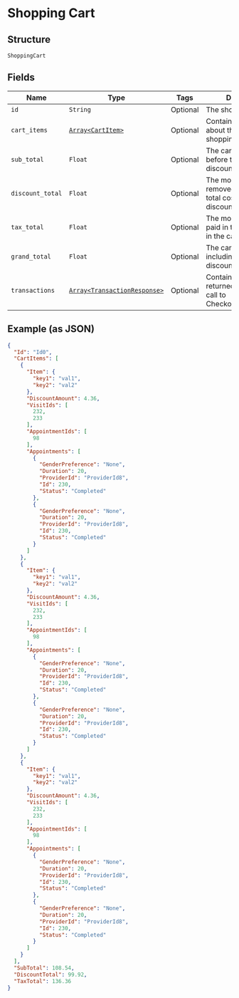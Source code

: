 
# Shopping Cart

## Structure

`ShoppingCart`

## Fields

| Name | Type | Tags | Description |
|  --- | --- | --- | --- |
| `id` | `String` | Optional | The shopping cart ID. |
| `cart_items` | [`Array<CartItem>`](../../doc/models/cart-item.md) | Optional | Contains information about the items in the shopping cart. |
| `sub_total` | `Float` | Optional | The cart’s total cost before taxes and discounts were applied. |
| `discount_total` | `Float` | Optional | The monetary amount removed from the cart’s total cost by applied discounts. |
| `tax_total` | `Float` | Optional | The monetary amount paid in taxes, included in the cart’s `GrandTotal`. |
| `grand_total` | `Float` | Optional | The cart’s total cost, including taxes and discounts. |
| `transactions` | [`Array<TransactionResponse>`](../../doc/models/transaction-response.md) | Optional | Contains information returned from the first call to CheckoutShoppingCart. |

## Example (as JSON)

```json
{
  "Id": "Id0",
  "CartItems": [
    {
      "Item": {
        "key1": "val1",
        "key2": "val2"
      },
      "DiscountAmount": 4.36,
      "VisitIds": [
        232,
        233
      ],
      "AppointmentIds": [
        98
      ],
      "Appointments": [
        {
          "GenderPreference": "None",
          "Duration": 20,
          "ProviderId": "ProviderId8",
          "Id": 230,
          "Status": "Completed"
        },
        {
          "GenderPreference": "None",
          "Duration": 20,
          "ProviderId": "ProviderId8",
          "Id": 230,
          "Status": "Completed"
        }
      ]
    },
    {
      "Item": {
        "key1": "val1",
        "key2": "val2"
      },
      "DiscountAmount": 4.36,
      "VisitIds": [
        232,
        233
      ],
      "AppointmentIds": [
        98
      ],
      "Appointments": [
        {
          "GenderPreference": "None",
          "Duration": 20,
          "ProviderId": "ProviderId8",
          "Id": 230,
          "Status": "Completed"
        },
        {
          "GenderPreference": "None",
          "Duration": 20,
          "ProviderId": "ProviderId8",
          "Id": 230,
          "Status": "Completed"
        }
      ]
    },
    {
      "Item": {
        "key1": "val1",
        "key2": "val2"
      },
      "DiscountAmount": 4.36,
      "VisitIds": [
        232,
        233
      ],
      "AppointmentIds": [
        98
      ],
      "Appointments": [
        {
          "GenderPreference": "None",
          "Duration": 20,
          "ProviderId": "ProviderId8",
          "Id": 230,
          "Status": "Completed"
        },
        {
          "GenderPreference": "None",
          "Duration": 20,
          "ProviderId": "ProviderId8",
          "Id": 230,
          "Status": "Completed"
        }
      ]
    }
  ],
  "SubTotal": 108.54,
  "DiscountTotal": 99.92,
  "TaxTotal": 136.36
}
```


